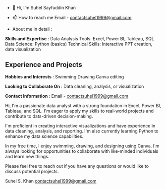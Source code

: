 - 👋 Hi, I’m Suhel Sayfuddin Khan
- 📫 How to reach me
      Email - contactsuhel1999@gmail.com

-   About me in detail :
  
**Skills and Expertise** :
Data Analysis Tools: Excel, Power BI, Tableau, SQL
Data Science: Python (basics)
Technical Skills: Interactive PPT creation, data visualization

**Experience and Projects**
- 

**Hobbies and Interests** :
Swimming
Drawing
Canva editing

**Looking to Collaborate On** :
 Data cleaning, analysis, or visualization
 
**Contact Information** :
Email - contactsuhel1999@gmail.com


Hi, I'm a passionate data analyst with a strong foundation in Excel, Power BI, Tableau, and SQL. I'm eager to apply my skills to real-world projects and contribute to data-driven decision-making.

I'm proficient in creating interactive visualizations and have experience in data cleaning, analysis, and reporting. I'm also currently learning Python to enhance my data science capabilities.

In my free time, I enjoy swimming, drawing, and designing using Canva. I'm always looking for opportunities to collaborate with like-minded individuals and learn new things.

Please feel free to reach out if you have any questions or would like to discuss potential projects.

Suhel S. Khan
contactsuhel1999@gmail.com
